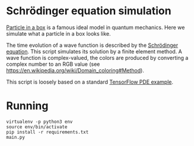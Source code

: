 # Schrödinger equation simulation

[Particle in a box](https://en.wikipedia.org/wiki/Particle_in_a_box) is a famous ideal model in quantum mechanics. Here we simulate what a particle in a box looks like.

The time evolution of a wave function is described by the [Schrödinger equation](https://en.wikipedia.org/wiki/Schr%C3%B6dinger_equation). This script simulates its solution by a finite element method. A wave function is complex-valued, the colors are produced by converting a complex number to an RGB value (see https://en.wikipedia.org/wiki/Domain_coloring#Method).

This script is loosely based on a standard [TensorFlow PDE example](https://en.wikipedia.org/wiki/Particle_in_a_box).

# Running

```
virtualenv -p python3 env
source env/bin/activate
pip install -r requirements.txt
main.py
```

